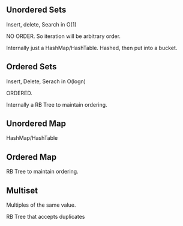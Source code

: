 ## Unordered Sets

Insert, delete, Search in O(1)

NO ORDER. So iteration will be arbitrary order.

Internally just a HashMap/HashTable. Hashed, then put into a bucket.

## Ordered Sets

Insert, Delete, Serach in O(logn)

ORDERED.

Internally a RB Tree to maintain ordering.


## Unordered Map

HashMap/HashTable

## Ordered Map

RB Tree to maintain ordering.

## Multiset

Multiples of the same value.

RB Tree that accepts duplicates
